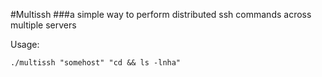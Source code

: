 #Multissh
###a simple way to perform distributed ssh commands across multiple servers

Usage:

```
./multissh "somehost" "cd && ls -lnha"
```